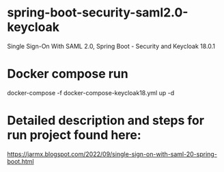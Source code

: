﻿# spring-boot-security-saml2.0-keycloak
 
 Single Sign-On With SAML 2.0, Spring Boot - Security and Keycloak 18.0.1
 
# Docker compose run
 docker-compose -f docker-compose-keycloak18.yml up -d

# Detailed description and steps for run project found here: 
https://jarmx.blogspot.com/2022/09/single-sign-on-with-saml-20-spring-boot.html
